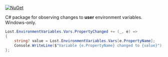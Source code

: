 [![NuGet](https://img.shields.io/nuget/v/Lost.Environment.Observable.svg)](https://www.nuget.org/packages/Lost.Environment.Observable/)

C# package for observing changes to **user** environment variables. Windows-only.

```csharp
Lost.EnvironmentVariables.Vars.PropertyChanged += (_, e) =>
{
    string? value = Lost.EnvironmentVariables.Vars[e.PropertyName];
    Console.WriteLine($"Variable {e.PropertyName} changed to {value}");
};
```
